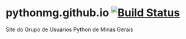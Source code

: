 # pythonmg.github.io [![Build Status](https://travis-ci.org/pythonmg/pythonmg.github.io.svg?branch=pelican)](https://travis-ci.org/pythonmg/pythonmg.github.io)
Site do Grupo de Usuários Python de Minas Gerais
